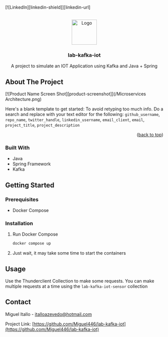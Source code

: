 <a name="readme-top"></a>

<!-- PROJECT SHIELDS -->
<!--
*** I'm using markdown "reference style" links for readability.
*** Reference links are enclosed in brackets [ ] instead of parentheses ( ).
*** See the bottom of this document for the declaration of the reference variables
*** for contributors-url, forks-url, etc. This is an optional, concise syntax you may use.
*** https://www.markdownguide.org/basic-syntax/#reference-style-links
-->
[![LinkedIn][linkedin-shield]][linkedin-url]



<!-- PROJECT LOGO -->
<br />
<div align="center">
  <a href="https://github.com/Miguel446/lab-kafka-iot">
    <img src="images/logo.png" alt="Logo" width="80" height="80">
  </a>

<h3 align="center">lab-kafka-iot</h3>

  <p align="center">
    A project to simulate an IOT Application using Kafka and Java + Spring
  </p>
</div>


<!-- ABOUT THE PROJECT -->
## About The Project

[![Product Name Screen Shot][product-screenshot]](/Microservices Architecture.png)

Here's a blank template to get started: To avoid retyping too much info. Do a search and replace with your text editor for the following: `github_username`, `repo_name`, `twitter_handle`, `linkedin_username`, `email_client`, `email`, `project_title`, `project_description`

<p align="right">(<a href="#readme-top">back to top</a>)</p>



### Built With

* Java
* Spring Framework
* Kafka

<!-- GETTING STARTED -->
## Getting Started

### Prerequisites

* Docker Compose

### Installation

1. Run Docker Compose
   ```sh
   docker compose up
   ```
2. Just wait, it may take some time to start the containers

<!-- USAGE EXAMPLES -->
## Usage

Use the Thunderclient Collection to make some requests. You can make multiple requests at a time using the `lab-kafka-iot-sensor` collection

<!-- CONTACT -->
## Contact

Miguel Itallo - italloazevedo@hotmail.com

Project Link: [https://github.com/Miguel446/lab-kafka-iot](https://github.com/Miguel446/lab-kafka-iot)